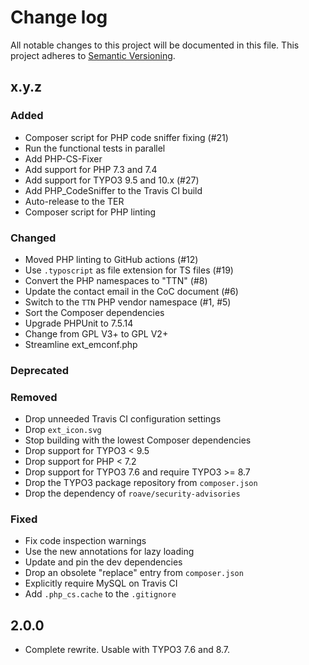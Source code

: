 # Change log

All notable changes to this project will be documented in this file.
This project adheres to [Semantic Versioning](https://semver.org/).

## x.y.z

### Added
- Composer script for PHP code sniffer fixing (#21)
- Run the functional tests in parallel
- Add PHP-CS-Fixer
- Add support for PHP 7.3 and 7.4
- Add support for TYPO3 9.5 and 10.x (#27)
- Add PHP_CodeSniffer to the Travis CI build
- Auto-release to the TER
- Composer script for PHP linting

### Changed
- Moved PHP linting to GitHub actions (#12)
- Use `.typoscript` as file extension for TS files (#19)
- Convert the PHP namespaces to "TTN" (#8)
- Update the contact email in the CoC document (#6)
- Switch to the `TTN` PHP vendor namespace (#1, #5)
- Sort the Composer dependencies
- Upgrade PHPUnit to 7.5.14
- Change from GPL V3+ to GPL V2+
- Streamline ext_emconf.php

### Deprecated

### Removed
- Drop unneeded Travis CI configuration settings
- Drop `ext_icon.svg`
- Stop building with the lowest Composer dependencies
- Drop support for TYPO3 < 9.5
- Drop support for PHP < 7.2
- Drop support for TYPO3 7.6 and require TYPO3 >= 8.7
- Drop the TYPO3 package repository from `composer.json`
- Drop the dependency of `roave/security-advisories`

### Fixed
- Fix code inspection warnings
- Use the new annotations for lazy loading
- Update and pin the dev dependencies
- Drop an obsolete "replace" entry from `composer.json`
- Explicitly require MySQL on Travis CI
- Add `.php_cs.cache` to the `.gitignore`

## 2.0.0
- Complete rewrite. Usable with TYPO3 7.6 and 8.7.
